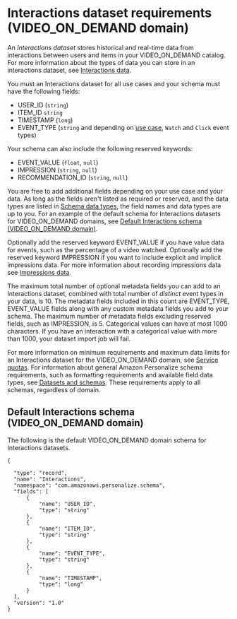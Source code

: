 # Interactions dataset requirements \(VIDEO\_ON\_DEMAND domain\)<a name="VIDEO-ON-DEMAND-interactions-dataset"></a>

 An *Interactions dataset* stores historical and real\-time data from interactions between users and items in your VIDEO\_ON\_DEMAND catalog\. For more information about the types of data you can store in an interactions dataset, see [Interactions data](interactions-datasets.md)\. 

 You must an Interactions dataset for all use cases and your schema must have the following fields: 
+ USER\_ID \(`string`\)
+ ITEM\_ID `string`
+ TIMESTAMP \(`long`\)
+ EVENT\_TYPE \(`string` and depending on [use case](domain-use-cases.md), `Watch` and `Click` event types\)

 Your schema can also include the following reserved keywords:
+ EVENT\_VALUE \(`float`, `null`\)
+ IMPRESSION \(`string`, `null`\)
+ RECOMMENDATION\_ID \(`string`, `null`\)

 You are free to add additional fields depending on your use case and your data\. As long as the fields aren't listed as required or reserved, and the data types are listed in [Schema data types](how-it-works-dataset-schema.md#personalize-datatypes), the field names and data types are up to you\. For an example of the default schema for Interactions datasets for VIDEO\_ON\_DEMAND domains, see [Default Interactions schema \(VIDEO\_ON\_DEMAND domain\)](#VIDEO-ON-DEMAND-interactions-schema)\. 

 Optionally add the reserved keyword EVENT\_VALUE if you have value data for events, such as the percentage of a video watched\. Optionally add the reserved keyword IMPRESSION if you want to include explicit and implicit impressions data\. For more information about recording impressions data see [Impressions data](interactions-datasets.md#interactions-impressions-data)\. 

 The maximum total number of optional metadata fields you can add to an Interactions dataset, combined with total number of *distinct* event types in your data, is 10\. The metadata fields included in this count are EVENT\_TYPE, EVENT\_VALUE fields along with any custom metadata fields you add to your schema\. The maximum number of metadata fields excluding reserved fields, such as IMPRESSION, is 5\. Categorical values can have at most 1000 characters\. If you have an interaction with a categorical value with more than 1000, your dataset import job will fail\. 

For more information on minimum requirements and maximum data limits for an Interactions dataset for the VIDEO\_ON\_DEMAND domain, see [Service quotas](limits.md#limits-table)\. For information about general Amazon Personalize schema requirements, such as formatting requirements and available field data types, see [Datasets and schemas](how-it-works-dataset-schema.md)\. These requirements apply to all schemas, regardless of domain\. 

## Default Interactions schema \(VIDEO\_ON\_DEMAND domain\)<a name="VIDEO-ON-DEMAND-interactions-schema"></a>

 The following is the default VIDEO\_ON\_DEMAND domain schema for Interactions datasets\. 

```
{

  "type": "record",
  "name": "Interactions",
  "namespace": "com.amazonaws.personalize.schema",
  "fields": [
      {
          "name": "USER_ID",
          "type": "string"
      },
      {
          "name": "ITEM_ID",
          "type": "string"
      },
      {
          "name": "EVENT_TYPE",
          "type": "string"
      },
      {
          "name": "TIMESTAMP",
          "type": "long"
      }
  ],
  "version": "1.0"
}
```